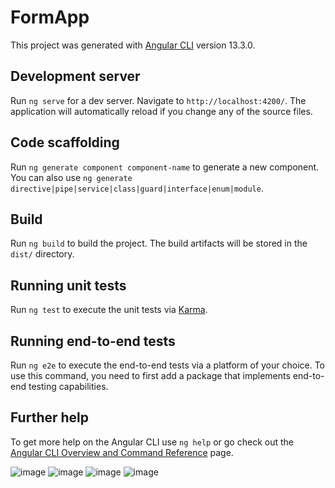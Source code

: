 # FormApp

This project was generated with [Angular CLI](https://github.com/angular/angular-cli) version 13.3.0.

## Development server

Run `ng serve` for a dev server. Navigate to `http://localhost:4200/`. The application will automatically reload if you change any of the source files.

## Code scaffolding

Run `ng generate component component-name` to generate a new component. You can also use `ng generate directive|pipe|service|class|guard|interface|enum|module`.

## Build

Run `ng build` to build the project. The build artifacts will be stored in the `dist/` directory.

## Running unit tests

Run `ng test` to execute the unit tests via [Karma](https://karma-runner.github.io).

## Running end-to-end tests

Run `ng e2e` to execute the end-to-end tests via a platform of your choice. To use this command, you need to first add a package that implements end-to-end testing capabilities.

## Further help

To get more help on the Angular CLI use `ng help` or go check out the [Angular CLI Overview and Command Reference](https://angular.io/cli) page.


![image](https://user-images.githubusercontent.com/44413511/161824877-a01d8c8b-551a-425d-8e36-b6f2b453963c.png)
![image](https://user-images.githubusercontent.com/44413511/161825015-651f438b-4fdc-422f-8116-f6eb79a4629f.png)
![image](https://user-images.githubusercontent.com/44413511/161825139-55956fb5-26a2-4442-b0aa-8af37dbbe944.png)
![image](https://user-images.githubusercontent.com/44413511/161825221-e7bb4cb3-366e-4c9e-95fa-182983fb7ec4.png)

